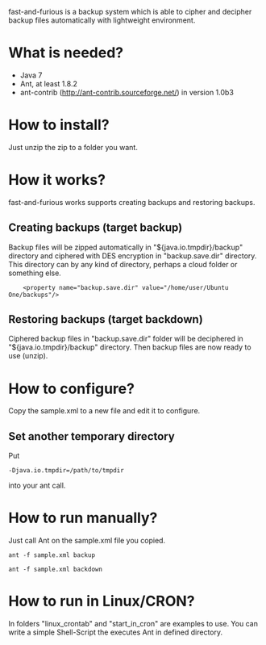 fast-and-furious is a backup system which is able to cipher and decipher backup files automatically with lightweight environment.

# What is needed? #

  * Java 7
  * Ant, at least 1.8.2
  * ant-contrib (http://ant-contrib.sourceforge.net/) in version 1.0b3

# How to install? #

Just unzip the zip to a folder you want.

# How it works? #

fast-and-furious works supports creating backups and restoring backups.

## Creating backups (target backup) ##

Backup files will be zipped automatically in "${java.io.tmpdir}/backup" directory and ciphered with DES encryption in "backup.save.dir" directory. This directory can by any kind of directory, perhaps a cloud folder or something else.

```
    <property name="backup.save.dir" value="/home/user/Ubuntu One/backups"/>
```

## Restoring backups (target backdown) ##

Ciphered backup files in "backup.save.dir" folder will be deciphered in "${java.io.tmpdir}/backup" directory. Then backup files are now ready to use (unzip).

# How to configure? #

Copy the sample.xml to a new file and edit it to configure.

## Set another temporary directory ##

Put

`-Djava.io.tmpdir=/path/to/tmpdir`

into your ant call.

# How to run manually? #

Just call Ant on the sample.xml file you copied.

`ant -f sample.xml backup`

`ant -f sample.xml backdown`

# How to run in Linux/CRON? #

In folders "linux\_crontab" and "start\_in\_cron" are examples to use. You can write a simple Shell-Script the executes Ant in defined directory.